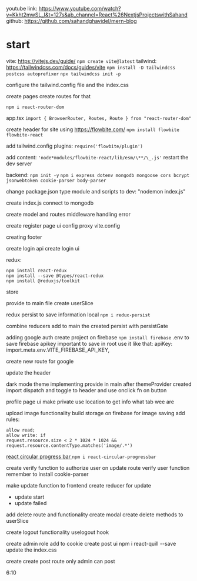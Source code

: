 youtube link: https://www.youtube.com/watch?v=Kkht2mwSL_I&t=127s&ab_channel=React%26NextjsProjectswithSahand
github: https://github.com/sahandghavidel/mern-blog

# start

vite:
https://vitejs.dev/guide/
`npm create vite@latest`
tailwind:
https://tailwindcss.com/docs/guides/vite
`npm install -D tailwindcss postcss autoprefixer`
`npx tailwindcss init -p`

configure the tailwind.config file and the index.css

create pages
create routes for that

`npm i react-router-dom`

app.tsx
`import { BrowserRouter, Routes, Route } from "react-router-dom"`

create header for site
using https://flowbite.com/
`npm install flowbite flowbite-react`

add tailwind.config plugins:
`require('flowbite/plugin')`

add content:
`'node*modules/flowbite-react/lib/esm/\**/\_.js'`
restart the dev server

backend:
`npm init -y`
`npm i express dotenv mongodb mongoose cors bcrypt jsonwebtoken cookie-parser body-parser`

change package.json type module and scripts to dev: "nodemon index.js"

create index.js
connect to mongodb

create model and routes
middleware handling error

create register page ui
config proxy vite.config

creating footer

create login api
create login ui

redux:

```
npm install react-redux
npm install --save @types/react-redux
npm install @reduxjs/toolkit
```

store

provide to main file
create userSlice

redux persist to save information local
`npm i redux-persist`

combine reducers
add to main the created persist with persistGate

adding google auth
create project on firebase
`npm install firebase`
.env to save firebase apikey important to save in root
use it like that: apiKey: import.meta.env.VITE_FIREBASE_API_KEY,

create new route for google

update the header

dark mode theme implementing
provide in main after themeProvider created
import dispatch and toggle to header and use onclick fn on button

profile page ui
make private
use location to get info what tab wee are

upload image functionality
build storage on firebase for image saving
add rules:

```
allow read;
allow write: if
request.resource.size < 2 * 1024 * 1024 &&
request.resource.contentType.matches('image/.*')
```

[react circular progress bar ](https://www.npmjs.com/package/react-circular-progressbar)
`npm i react-circular-progressbar`

create verify function to authorize user on update route
verify user function
remember to install cookie-parser

make update function to frontend
create reducer for update
- update start
- update failed

add delete route and functionality
create modal 
create delete methods to userSlice

create logout functionality
uselogout hook

create admin role
add to cookie
create post ui
npm i react-quill --save
update the index.css 

create create post route
only admin can post 

6:10